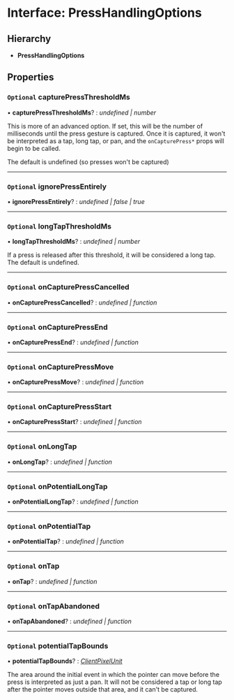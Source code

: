 # Interface: PressHandlingOptions

## Hierarchy

- **PressHandlingOptions**

## Properties

### `Optional` capturePressThresholdMs

• **capturePressThresholdMs**? : _undefined | number_

This is more of an advanced option. If set, this will be the number of
milliseconds until the press gesture is captured. Once it is captured, it
won't be interpreted as a tap, long tap, or pan, and the `onCapturePress*`
props will begin to be called.

The default is undefined (so presses won't be captured)

---

### `Optional` ignorePressEntirely

• **ignorePressEntirely**? : _undefined | false | true_

---

### `Optional` longTapThresholdMs

• **longTapThresholdMs**? : _undefined | number_

If a press is released after this threshold, it will be considered a long
tap. The default is undefined.

---

### `Optional` onCapturePressCancelled

• **onCapturePressCancelled**? : _undefined | function_

---

### `Optional` onCapturePressEnd

• **onCapturePressEnd**? : _undefined | function_

---

### `Optional` onCapturePressMove

• **onCapturePressMove**? : _undefined | function_

---

### `Optional` onCapturePressStart

• **onCapturePressStart**? : _undefined | function_

---

### `Optional` onLongTap

• **onLongTap**? : _undefined | function_

---

### `Optional` onPotentialLongTap

• **onPotentialLongTap**? : _undefined | function_

---

### `Optional` onPotentialTap

• **onPotentialTap**? : _undefined | function_

---

### `Optional` onTap

• **onTap**? : _undefined | function_

---

### `Optional` onTapAbandoned

• **onTapAbandoned**? : _undefined | function_

---

### `Optional` potentialTapBounds

• **potentialTapBounds**? : _[ClientPixelUnit](../globals.md#clientpixelunit)_

The area around the initial event in which the pointer can move before the
press is interpreted as just a pan. It will not be considered a tap or
long tap after the pointer moves outside that area, and it can't be
captured.
